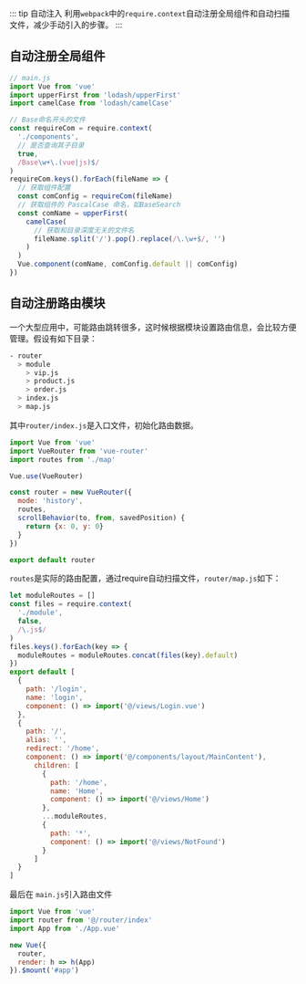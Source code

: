 ::: tip 自动注入
利用```webpack```中的```require.context```自动注册全局组件和自动扫描文件，减少手动引入的步骤。
:::

## 自动注册全局组件
```js
// main.js
import Vue from 'vue'
import upperFirst from 'lodash/upperFirst'
import camelCase from 'lodash/camelCase'

// Base命名开头的文件
const requireCom = require.context(
  './components',
  // 是否查询其子目录
  true,
  /Base\w+\.(vue|js)$/
)
requireCom.keys().forEach(fileName => {
  // 获取组件配置
  const comConfig = requireCom(fileName)
  // 获取组件的 PascalCase 命名，如BaseSearch
  const comName = upperFirst(
    camelCase(
      // 获取和目录深度无关的文件名
      fileName.split('/').pop().replace(/\.\w+$/, '')
    )
  )
  Vue.component(comName, comConfig.default || comConfig)
})
```

## 自动注册路由模块
一个大型应用中，可能路由跳转很多，这时候根据模块设置路由信息，会比较方便管理。假设有如下目录：
```bash
- router
  > module
    > vip.js
    > product.js
    > order.js
  > index.js
  > map.js 
```

其中```router/index.js```是入口文件，初始化路由数据。

```js
import Vue from 'vue'
import VueRouter from 'vue-router'
import routes from './map'

Vue.use(VueRouter)

const router = new VueRouter({
  mode: 'history',
  routes,
  scrollBehavior(to, from, savedPosition) {
    return {x: 0, y: 0}
  }
})

export default router
```

```routes```是实际的路由配置，通过require自动扫描文件，```router/map.js```如下：

```js
let moduleRoutes = []
const files = require.context(
  './module',
  false,
  /\.js$/
)
files.keys().forEach(key => {
  moduleRoutes = moduleRoutes.concat(files(key).default)
})
export default [
  {
    path: '/login',
    name: 'login',
    component: () => import('@/views/Login.vue')
  },
  {
    path: '/',
    alias: '',
    redirect: '/home',
    component: () => import('@/components/layout/MainContent'),
      children: [
        {
          path: '/home',
          name: 'Home',
          component: () => import('@/views/Home')
        },
        ...moduleRoutes,
        {
          path: '*',
          component: () => import('@/views/NotFound')
        }
      ]
  }
]
```
最后在 ```main.js```引入路由文件
```js
import Vue from 'vue'
import router from '@/router/index'
import App from './App.vue'

new Vue({
  router,
  render: h => h(App)
}).$mount('#app')
```